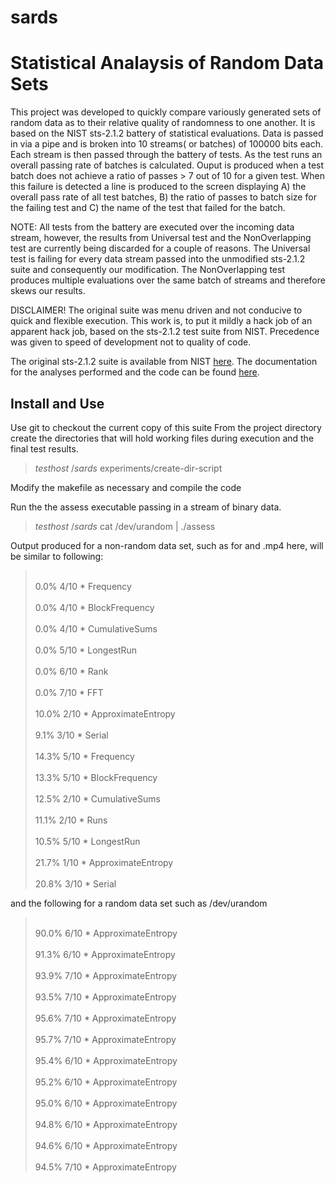 # sards
Statistical Analaysis of Random Data Sets
=========================================

This project was developed to quickly compare variously generated sets of random data as to their relative quality of randomness to one another. It is based on the NIST sts-2.1.2 battery of statistical evaluations.  Data is passed in via a pipe and is broken into 10 streams( or batches) of 100000 bits each.  Each stream is then passed through the battery of tests.  As the test runs an overall passing rate of batches is calculated.  Ouput is produced when a test batch does not achieve a ratio of passes > 7 out of 10 for a given test. When this failure is detected a line is produced to the screen displaying A) the overall pass rate of all test batches, B) the ratio of passes to batch size for the failing test and C) the name of the test that failed for the batch. 

NOTE:  All tests from the battery are executed over the incoming data stream, however, the results from Universal test and the NonOverlapping test are currently being discarded for a couple of reasons.  The Universal test is failing for every data stream passed into the unmodified sts-2.1.2 suite and consequently our modification.  The NonOverlapping test produces multiple evaluations over the same batch of streams and therefore skews our results.

DISCLAIMER!   The original suite was menu driven and not conducive to quick and flexible execution. This work is, to put it mildly a hack job of an apparent hack job, based on the sts-2.1.2 test suite from NIST.  Precedence was given to speed of development not to quality of code.  

The original sts-2.1.2 suite is available from NIST [here](http://csrc.nist.gov/groups/ST/toolkit/rng/documentation_software.html). 
The documentation for the analyses performed and the code can be found [here](http://csrc.nist.gov/publications/nistpubs/800-22-rev1a/SP800-22rev1a.pdf).




Install and Use
---------------
Use git to checkout the current copy of this suite
From the project directory create the directories that will hold working files during execution and the final test results.

> $testhost ~/sards$ experiments/create-dir-script

Modify the makefile as necessary and compile the code

Run the the assess executable passing in a stream of binary data.
> $testhost ~/sards$ cat /dev/urandom | ./assess

Output produced for a non-random data set, such as for and .mp4 here, will be similar to following:
> <br>0.0%     4/10   *  Frequency </br>
> <br>0.0%     4/10   *  BlockFrequency </br>
> <br>0.0%     4/10   *  CumulativeSums </br>
> <br>0.0%     5/10   *  LongestRun </br>
> <br>0.0%     6/10   *  Rank </br>
> <br>0.0%     7/10   *  FFT </br>
> <br>10.0%     2/10   *  ApproximateEntropy </br>
> <br>9.1%     3/10   *  Serial </br>
> <br>14.3%     5/10   *  Frequency </br>
> <br>13.3%     5/10   *  BlockFrequency </br>
> <br>12.5%     2/10   *  CumulativeSums </br>
> <br>11.1%     2/10   *  Runs </br>
> <br>10.5%     5/10   *  LongestRun </br>
> <br>21.7%     1/10   *  ApproximateEntropy </br>
> <br>20.8%     3/10   *  Serial </br>

and the following for a random data set such as /dev/urandom

> <br>90.0%     6/10   *  ApproximateEntropy </br>
> <br>91.3%     6/10   *  ApproximateEntropy </br>
> <br>93.9%     7/10   *  ApproximateEntropy </br>
> <br>93.5%     7/10   *  ApproximateEntropy </br>
> <br>95.6%     7/10   *  ApproximateEntropy </br>
> <br>95.7%     7/10   *  ApproximateEntropy </br>
> <br>95.4%     6/10   *  ApproximateEntropy </br>
> <br>95.2%     6/10   *  ApproximateEntropy </br>
> <br>95.0%     6/10   *  ApproximateEntropy </br>
> <br>94.8%     6/10   *  ApproximateEntropy </br>
> <br>94.6%     6/10   *  ApproximateEntropy </br>
> <br>94.5%     7/10   *  ApproximateEntropy </br>
 
